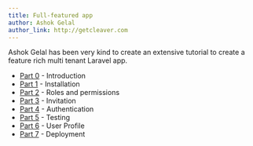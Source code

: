 ```yaml
---
title: Full-featured app
author: Ashok Gelal
author_link: http://getcleaver.com
---
```

Ashok Gelal has been very kind to create an extensive tutorial to create a feature rich
multi tenant Laravel app.

- [Part 0][part-0] - Introduction
- [Part 1][part-1] - Installation
- [Part 2][part-2] - Roles and permissions
- [Part 3][part-3] - Invitation
- [Part 4][part-4] - Authentication
- [Part 5][part-5] - Testing
- [Part 6][part-6] - User Profile
- [Part 7][part-7] - Deployment



[part-0]: https://medium.com/@ashokgelal/writing-a-full-featured-multi-tenant-laravel-app-from-scratch-a0e1a7350d9d
[part-1]: https://medium.com/@ashokgelal/a-full-featured-multi-tenant-app-with-laravel-part-1-4049a3cc229d
[part-2]: https://medium.com/@ashokgelal/a-full-featured-multi-tenant-app-with-laravel-part-2-roles-and-permissions-d9a5bfe5d525
[part-3]: https://medium.com/@ashokgelal/a-full-featured-multi-tenant-app-with-laravel-part-3-invitation-c982dca55eb9
[part-4]: https://medium.com/@ashokgelal/a-full-featured-multi-tenant-app-with-laravel-part-4-tenancy-aware-authentication-e0ee37270bc8
[part-5]: https://medium.com/@ashokgelal/a-full-featured-multi-tenant-app-with-laravel-part-2-unit-tests-96d6dfbf0617
[part-6]: https://medium.com/@ashokgelal/a-full-featured-multi-tenant-app-with-laravel-part-5-user-profile-5c3d0c655f3a
[part-7]: https://medium.com/@ashokgelal/a-full-featured-multi-tenant-app-with-laravel-part-7-deployment-40bb3c895627
